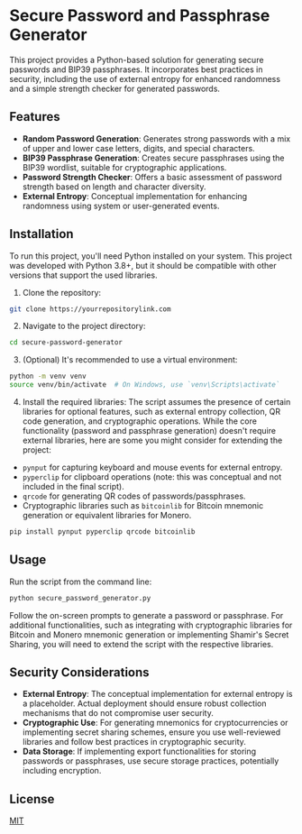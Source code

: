 # Secure Password and Passphrase Generator

This project provides a Python-based solution for generating secure passwords and BIP39 passphrases. It incorporates best practices in security, including the use of external entropy for enhanced randomness and a simple strength checker for generated passwords.

## Features

- **Random Password Generation**: Generates strong passwords with a mix of upper and lower case letters, digits, and special characters.
- **BIP39 Passphrase Generation**: Creates secure passphrases using the BIP39 wordlist, suitable for cryptographic applications.
- **Password Strength Checker**: Offers a basic assessment of password strength based on length and character diversity.
- **External Entropy**: Conceptual implementation for enhancing randomness using system or user-generated events.

## Installation

To run this project, you'll need Python installed on your system. This project was developed with Python 3.8+, but it should be compatible with other versions that support the used libraries.

1. Clone the repository:

```bash
git clone https://yourrepositorylink.com
```

2. Navigate to the project directory:

```bash
cd secure-password-generator
```

3. (Optional) It's recommended to use a virtual environment:

```bash
python -m venv venv
source venv/bin/activate  # On Windows, use `venv\Scripts\activate`
```

4. Install the required libraries:
The script assumes the presence of certain libraries for optional features, such as external entropy collection, QR code generation, and cryptographic operations. While the core functionality (password and passphrase generation) doesn't require external libraries, here are some you might consider for extending the project:

- `pynput` for capturing keyboard and mouse events for external entropy.
- `pyperclip` for clipboard operations (note: this was conceptual and not included in the final script).
- `qrcode` for generating QR codes of passwords/passphrases.
- Cryptographic libraries such as `bitcoinlib` for Bitcoin mnemonic generation or equivalent libraries for Monero.

```bash
pip install pynput pyperclip qrcode bitcoinlib
```
## Usage

Run the script from the command line:

```bash
python secure_password_generator.py
```
Follow the on-screen prompts to generate a password or passphrase. For additional functionalities, such as integrating with cryptographic libraries for Bitcoin and Monero mnemonic generation or implementing Shamir's Secret Sharing, you will need to extend the script with the respective libraries.

## Security Considerations

- **External Entropy**: The conceptual implementation for external entropy is a placeholder. Actual deployment should ensure robust collection mechanisms that do not compromise user security.
- **Cryptographic Use**: For generating mnemonics for cryptocurrencies or implementing secret sharing schemes, ensure you use well-reviewed libraries and follow best practices in cryptographic security.
- **Data Storage**: If implementing export functionalities for storing passwords or passphrases, use secure storage practices, potentially including encryption.

## License

[MIT](https://choosealicense.com/licenses/mit/)
```
